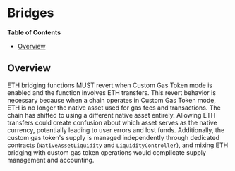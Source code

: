 # Bridges

<!-- START doctoc generated TOC please keep comment here to allow auto update -->
<!-- DON'T EDIT THIS SECTION, INSTEAD RE-RUN doctoc TO UPDATE -->
**Table of Contents**

- [Overview](#overview)

<!-- END doctoc generated TOC please keep comment here to allow auto update -->

## Overview

ETH bridging functions MUST revert when Custom Gas Token mode is enabled and the function involves ETH transfers. This revert behavior is necessary because when a chain operates in Custom Gas Token mode, ETH is no longer the native asset used for gas fees and transactions. The chain has shifted to using a different native asset entirely. Allowing ETH transfers could create confusion about which asset serves as the native currency, potentially leading to user errors and lost funds. Additionally, the custom gas token's supply is managed independently through dedicated contracts (`NativeAssetLiquidity` and `LiquidityController`), and mixing ETH bridging with custom gas token operations would complicate supply management and accounting.
